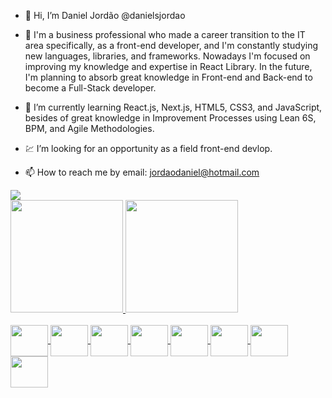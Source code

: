 - 👋 Hi, I’m Daniel Jordão @danielsjordao

- 👀 I'm a business professional who made a career transition to the IT area specifically, as a front-end developer, and I'm constantly studying new languages,                 libraries, and frameworks. Nowadays I'm focused on improving my knowledge and expertise in React Library. 
      In the future, I'm planning to absorb great knowledge in Front-end and Back-end to become a Full-Stack developer.
      
- 📜 I’m currently learning React.js, Next.js, HTML5, CSS3, and JavaScript, besides of great knowledge in Improvement Processes using Lean 6S, BPM, and Agile Methodologies.

- 💹 I’m looking for an opportunity as a field front-end devlop.

- 📫 How to reach me by email: jordaodaniel@hotmail.com

<div>
<a href="https://www.linkedin.com/in/danielsjordao/" target="_blank"><img src="https://img.shields.io/badge/-LinkedIn-%230077B5?style=for-the-badge&logo=linkedin&logoColor=white" target="_blank"></a>   
</div>

<div>
<a href="https://github.com/danielsjordao">
<img height="180em" src="https://github-readme-stats.vercel.app/api/top-langs/?username=danielsjordao&layout=compact&langs_count=7&theme=radical"/>
<img height="180em" src="https://github-readme-stats.vercel.app/api?username=danielsjordao&show_icons=true&theme=radical&include_all_commits=true&count_private=true"/>
<div>

<div style="display: inline_block"><br>
  <img align="center" height="50" width="60" src="https://cdn.jsdelivr.net/gh/devicons/devicon/icons/html5/html5-original-wordmark.svg" />
  <img align="center" height="50" width="60" src="https://cdn.jsdelivr.net/gh/devicons/devicon/icons/css3/css3-original-wordmark.svg" />
  <img align="center" height="50" width="60" src="https://cdn.jsdelivr.net/gh/devicons/devicon/icons/javascript/javascript-original.svg" />
  <img align="center" height="50" width="60" src="https://cdn.jsdelivr.net/gh/devicons/devicon/icons/react/react-original.svg" />
  <img align="center" height="50" width="60" src="https://cdn.jsdelivr.net/gh/devicons/devicon/icons/bootstrap/bootstrap-original-wordmark.svg" />
  <img align="center" height="50" width="60" src="https://cdn.jsdelivr.net/gh/devicons/devicon/icons/nextjs/nextjs-original.svg" />
  <img align="center" height="50" width="60" src="https://cdn.jsdelivr.net/gh/devicons/devicon/icons/nodejs/nodejs-original-wordmark.svg" />
  <img align="center" height="50" width="60" src="https://cdn.jsdelivr.net/gh/devicons/devicon/icons/npm/npm-original-wordmark.svg" />
  
